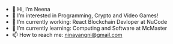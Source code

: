 - 👋 Hi, I’m Neena
- 👀 I’m interested in Programming, Crypto and Video Games!
- 🏡 I’m currently working: React Blockchain Devloper at NuCode
- 🌱 I’m currently learning: Computing and Software at McMaster
- 📫 How to reach me: ninayangni@gmail.com

<!---
Gincral/Gincral is a ✨ special ✨ repository because its `README.md` (this file) appears on your GitHub profile.
You can click the Preview link to take a look at your changes.
--->
